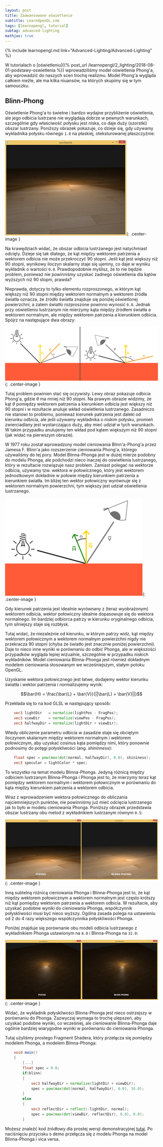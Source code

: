 ```yaml
---
layout: post
title: Zaawansowane oświetlenie
subtitle: LearnOpenGL.com
tags: [learnopengl, tutorial]
subtag: advanced-lighting
mathjax: true
---
```


{% include learnopengl.md link="Advanced-Lighting/Advanced-Lighting" %}

W tutorialach o [oświetleniu]({% post_url /learnopengl/2_lighting/2018-08-01-podstawy-oswietlenia %}) wprowadziliśmy model oświetlenia Phong'a, aby wprowadzić do naszych scen trochę realizmu. Model Phong'a wygląda całkiem nieźle, ale ma kilka niuansów, na których skupimy się w tym samouczku.

## Blinn-Phong

Oświetlenie Phong'a to świetne i bardzo wydajne przybliżenie oświetlenia, ale jego odbicia lustrzane nie wyglądają dobrze w pewnych warunkach, szczególnie gdy właściwość połysku jest niska, co daje duży (szorstki) obszar lustrzany. Poniższy obrazek pokazuje, co dzieje się, gdy używamy wykładnika połysku równego `1.0` na płaskiej, oteksturowanej płaszczyźnie:

![Wynik odbicia lustrzanego Phonga z niskim wykładnikiem](/img/learnopengl/advanced_lighting_phong_limit.png){: .center-image }

Na krawędziach widać, że obszar odbicia lustrzanego jest natychmiast odcięty. Dzieje się tak dlatego, że kąt między wektorem patrzenia a wektorem odbicia nie może przekroczyć 90 stopni. Jeśli kąt jest większy niż 90 stopni, wynikowy iloczyn skalarny staje się ujemny, co daje w wyniku wykładnik o wartości `0.0`. Prawdopodobnie myślisz, że to nie będzie problem, ponieważ nie powinniśmy uzyskać żadnego oświetlenia dla kątów wyższych niż 90 stopni, prawda?

Nieprawda, dotyczy to tylko elementu rozproszonego, w którym kąt większy niż 90 stopni między wektorem normalnym a wektorem źródła światła oznacza, że ​​źródło światła znajduje się poniżej oświetlonej powierzchni, a zatem światło rozproszone powinno wynosić `0.0`. Jednak przy oświetleniu lustrzanym nie mierzymy kąta między źródłem światła a wektorem normalnym, ale między wektorem patrzenia a kierunkiem odbicia. Spójrz na następujące dwa obrazy:

![Obraz wektorów odbicia Phonga jest niepoprawny, gdy jest większy niż 90 stopni](/img/learnopengl/advanced_lighting_over_90.png){: .center-image }

Tutaj problem powinien stać się oczywisty. Lewy obraz pokazuje odbicia Phong'a, gdzie $\theta$ ma mniej niż 90 stopni. Na prawym obrazie widzimy, że kąt $\theta$ pomiędzy wektorem patrzenia a kierunkiem odbicia jest większy niż 90 stopni i w rezultacie anuluje wkład oświetlenia lustrzanego. Zasadniczo nie stanowi to problemu, ponieważ kierunek patrzenia jest daleki od kierunku odbicia, ale jeśli używamy wykładnika o niskim połysku, promień zwierciadlany jest wystarczająco duży, aby mieć udział w tych warunkach. W takim przypadku anulujemy ten wkład pod kątem większym niż 90 stopni (jak widać na pierwszym obrazie).

W 1977 roku został wprowadzony model cieniowania <def>Blinn'a-Phong'a</def> przez Jamesa F. Blinn'a jako rozszerzenie cieniowania Phong'a, którego używaliśmy do tej pory. Model Blinna-Phonga jest w dużej mierze podobny do modelu Phonga, ale podchodzi nieco inaczej do oświetlenia lustrzanego, który w rezultacie rozwiązuje nasz problem. Zamiast polegać na wektorze odbicia, używamy tzw. <def>wektora w połowicznego</def>, który jest wektorem jednostkowym dokładnie w połowie między kierunkiem patrzenia a kierunkiem światła. Im bliżej ten wektor połowiczny wyrównuje się z wektorem normalnym powierzchni, tym większy jest udział oświetlenia lustrzanego.

![Ilustracja wektora połowicznego Blinna-Phonga](/img/learnopengl/advanced_lighting_halfway_vector.png){: .center-image }

Gdy kierunek patrzenia jest idealnie wyrównany z (teraz wyobrażonym) wektorem odbicia, wektor połowiczny idealnie dopasowuje się do wektora normalnego. Im bardziej odbiorca patrzy w kierunku oryginalnego odbicia, tym silniejszy staje się rozbłysk.

Tutaj widać, że niezależnie od kierunku, w którym patrzy widz, kąt między wektorem połowicznym a wektorem normalnym powierzchni nigdy nie przekracza 90 stopni (chyba że światło jest znacznie poniżej powierzchni). Daje to nieco inne wyniki w porównaniu do odbić Phonga, ale w większości przypadków wygląda lepiej wizualnie, szczególnie w przypadku niskich wykładników. Model cieniowania Blinna-Phonga jest również dokładnym modelem cieniowania stosowanym we wcześniejszym, stałym potoku OpenGL.

Uzyskanie wektora połowicznego jest łatwe, dodajemy wektor kierunku światła i wektor patrzenia i normalizujemy wynik:

$$\bar{H} = \frac{\bar{L} + \bar{V}}{||\bar{L} + \bar{V}||}$$

Przekłada się to na kod GLSL w następujący sposób:

```glsl
    vec3 lightDir   = normalize(lightPos - FragPos);
    vec3 viewDir    = normalize(viewPos - FragPos);
    vec3 halfwayDir = normalize(lightDir + viewDir);
```

Wtedy obliczenie parametru odbicia w zasadzie staje się obciętym iloczynem skalarnym między wektorem normalnym i wektorem połowicznym, aby uzyskać cosinus kąta pomiędzy nimi, który ponownie podnosimy do potęgi połyskliwości (ang. *shininness*):

```glsl
    float spec = pow(max(dot(normal, halfwayDir), 0.0), shininess);
    vec3 specular = lightColor * spec;
```

To wszystko na temat modelu Blinna-Phonga. Jedyną różnicą między odbiciem lustrzanym Blinna-Phonga i Phonga jest to, że mierzymy teraz kąt pomiędzy wektorem normalnym i wektorem połowicznym w porównaniu do kąta między kierunkiem patrzenia a wektorem odbicia.

Wraz z wprowadzeniem wektora połowicznego do obliczania najciemniejszych punktów, nie powinniśmy już mieć odcięcia lustrzanego jak to było w modelu cieniowania Phonga. Poniższy obrazek przedstawia obszar lustrzany obu metod z wykładnikiem lustrzanym równym `0.5`:

![Porównanie cieniowania Phonga i Blinna-Phonga z niskim wykładnikiem](/img/learnopengl/advanced_lighting_comparrison.png){: .center-image }

Inną subtelną różnicą cieniowania Phonga i Blinna-Phonga jest to, że kąt między wektorem połowicznym a wektorem normalnym jest często krótszy niż kąt pomiędzy wektorem patrzenia a  wektorem odbicia. W rezultacie, aby uzyskać podobne wyniki do cieniowania Phonga, współczynnik połyskliwości musi być nieco wyższy. Ogólna zasada polega na ustawieniu od 2 do 4 razy większego współczynnika połyskliwości Phonga.

Poniżej znajduje się porównanie obu modeli odbicia lustrzanego z wykładnikiem Phonga ustawionym na `8.0` i Blinna-Phonga na `32.0`:

![Porównanie cieniowania Phonga i Blinna-Phonga z normalnymi wykładnikami](/img/learnopengl/advanced_lighting_comparrison2.png){: .center-image }

Widać, że wykładnik połyskliwości Blinna-Phonga jest nieco ostrzejszy w porównaniu do Phonga. Zazwyczaj wymaga to trochę ulepszeń, aby uzyskać podobne wyniki, co wcześniej, ale cieniowanie Blinna-Phonga daje ogólnie bardziej wiarygodne wyniki w porównaniu do cieniowania Phonga.

Tutaj użyliśmy prostego Fragment Shadera, który przełącza się pomiędzy modelem Phonga, a modelem Blinna-Phonga:

```glsl
    void main()
    {
        [...]
        float spec = 0.0;
        if(blinn)
        {
            vec3 halfwayDir = normalize(lightDir + viewDir);  
            spec = pow(max(dot(normal, halfwayDir), 0.0), 16.0);
        }
        else
        {
            vec3 reflectDir = reflect(-lightDir, normal);
            spec = pow(max(dot(viewDir, reflectDir), 0.0), 8.0);
        }
```

Możesz znaleźć kod źródłowy dla prostej wersji demonstracyjnej [tutaj](https://learnopengl.com/code_viewer_gh.php?code=src/5.advanced_lighting/1.advanced_lighting/advanced_lighting.cpp). Po naciśnięciu przycisku `b` demo przełącza się z modelu Phonga na model Blinna-Phonga i vica versa.